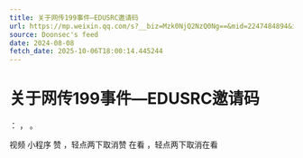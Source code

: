 ```yaml
---
title: 关于网传199事件—EDUSRC邀请码
url: https://mp.weixin.qq.com/s?__biz=Mzk0NjQ2NzQ0Ng==&mid=2247484894&idx=1&sn=761cf703c75c548dd9f15e08468a5cd7
source: Doonsec's feed
date: 2024-08-08
fetch_date: 2025-10-06T18:00:14.445244
---
```


# 关于网传199事件—EDUSRC邀请码

：
，
。

视频
小程序
赞
，轻点两下取消赞
在看
，轻点两下取消在看